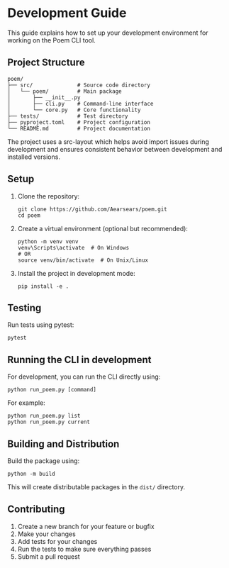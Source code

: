 # Development Guide

This guide explains how to set up your development environment for working on the Poem CLI tool.

## Project Structure

```
poem/
├── src/              # Source code directory
│   └── poem/         # Main package
│       ├── __init__.py
│       ├── cli.py    # Command-line interface
│       └── core.py   # Core functionality
├── tests/            # Test directory
├── pyproject.toml    # Project configuration
└── README.md         # Project documentation
```

The project uses a src-layout which helps avoid import issues during development and ensures consistent behavior between development and installed versions.

## Setup

1. Clone the repository:

    ```
    git clone https://github.com/Aearsears/poem.git
    cd poem
    ```

2. Create a virtual environment (optional but recommended):

    ```
    python -m venv venv
    venv\Scripts\activate  # On Windows
    # OR
    source venv/bin/activate  # On Unix/Linux
    ```

3. Install the project in development mode:
    ```
    pip install -e .
    ```

## Testing

Run tests using pytest:

```
pytest
```

## Running the CLI in development

For development, you can run the CLI directly using:

```
python run_poem.py [command]
```

For example:

```
python run_poem.py list
python run_poem.py current
```

## Building and Distribution

Build the package using:

```
python -m build
```

This will create distributable packages in the `dist/` directory.

## Contributing

1. Create a new branch for your feature or bugfix
2. Make your changes
3. Add tests for your changes
4. Run the tests to make sure everything passes
5. Submit a pull request
